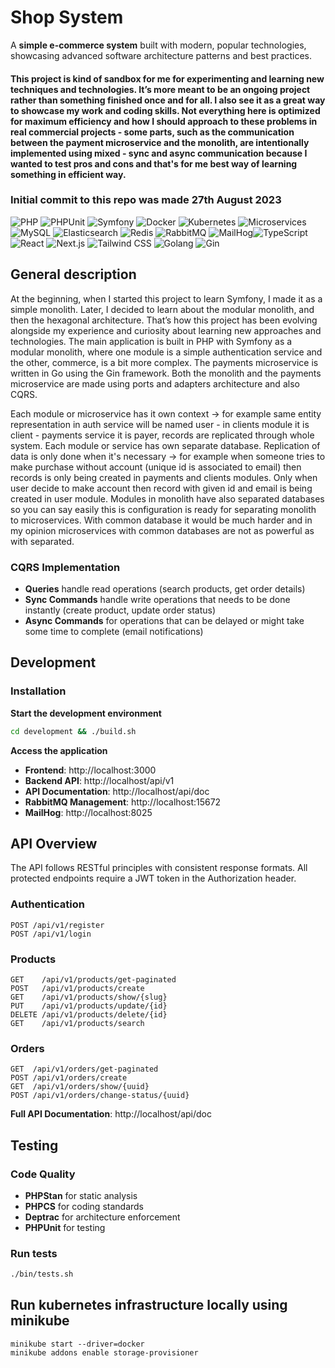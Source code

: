 # Shop System

A **simple e-commerce system** built with modern, popular technologies, showcasing advanced software architecture patterns and best practices.

#### This project is kind of sandbox for me for experimenting and learning new techniques and technologies. It’s more meant to be an ongoing project rather than something finished once and for all. I also see it as a great way to showcase my work and coding skills. Not everything here is optimized for maximum efficiency and how I should approach to these problems in real commercial projects - some parts, such as the communication between the payment microservice and the monolith, are intentionally implemented using mixed - sync and async communication because I wanted to test pros and cons and that's for me best way of learning something in efficient way.

### Initial commit to this repo was made 27th August 2023

![PHP](https://img.shields.io/badge/PHP-777BB4?style=for-the-badge&logo=php&logoColor=white)
![PHPUnit](https://img.shields.io/badge/PHPUnit-777BB4?style=for-the-badge&logo=php&logoColor=white)
![Symfony](https://img.shields.io/badge/Symfony-000000?style=for-the-badge&logo=symfony&logoColor=white)
![Docker](https://img.shields.io/badge/Docker-2496ED?style=for-the-badge&logo=docker&logoColor=white)
![Kubernetes](https://img.shields.io/badge/Kubernetes-326CE5?style=for-the-badge&logo=kubernetes&logoColor=white)
![Microservices](https://img.shields.io/badge/Microservices-2C3E50?style=for-the-badge&logo=kubernetes&logoColor=white)
![MySQL](https://img.shields.io/badge/MySQL-4479A1?style=for-the-badge&logo=mysql&logoColor=white)
![Elasticsearch](https://img.shields.io/badge/Elasticsearch-005571?style=for-the-badge&logo=elasticsearch&logoColor=white)
![Redis](https://img.shields.io/badge/Redis-DC382D?style=for-the-badge&logo=redis&logoColor=white)
![RabbitMQ](https://img.shields.io/badge/RabbitMQ-FF6600?style=for-the-badge&logo=rabbitmq&logoColor=white)
![MailHog](https://img.shields.io/badge/MailHog-FF6B6B?style=for-the-badge&logo=gmail&logoColor=white)![TypeScript](https://img.shields.io/badge/TypeScript-3178C6?style=for-the-badge&logo=typescript&logoColor=white)
![React](https://img.shields.io/badge/React-61DAFB?style=for-the-badge&logo=react&logoColor=black)
![Next.js](https://img.shields.io/badge/Next.js-000000?style=for-the-badge&logo=nextdotjs&logoColor=white)
![Tailwind CSS](https://img.shields.io/badge/Tailwind_CSS-38B2AC?style=for-the-badge&logo=tailwind-css&logoColor=white)
![Golang](https://img.shields.io/badge/Go-00ADD8?style=for-the-badge&logo=go&logoColor=white)
![Gin](https://img.shields.io/badge/Gin-00ADD8?style=for-the-badge&logo=go&logoColor=white)

## General description

At the beginning, when I started this project to learn Symfony, I made it as a simple monolith. Later, I decided to learn about the modular monolith, and then the hexagonal architecture. That’s how this project has been evolving alongside my experience and curiosity about learning new approaches and technologies.
The main application is built in PHP with Symfony as a modular monolith, where one module is a simple authentication service and the other, commerce, is a bit more complex. The payments microservice is written in Go using the Gin framework. Both the monolith and the payments microservice are made using ports and adapters architecture and also CQRS.

Each module or microservice has it own context -> for example same entity representation in auth service will be named user - in clients module it is client - payments service it is payer, records are replicated through whole system. Each module or service has own separate database. 
Replication of data is only done when it's necessary -> for example when someone tries to make purchase without account (unique id is associated to email) then records is only being created in payments and clients modules. Only when user decide to make account then record with given id and email is being created in user module.
Modules in monolith have also separated databases so you can say easily this is configuration is ready for separating monolith to microservices. With common database it would be much harder and in my opinion microservices with common databases are not as powerful as with separated.

### CQRS Implementation
- **Queries** handle read operations (search products, get order details)
- **Sync Commands** handle write operations that needs to be done instantly (create product, update order status)
- **Async Commands** for operations that can be delayed or might take some time to complete (email notifications)

## Development

### Installation

**Start the development environment**
```bash
cd development && ./build.sh
```

**Access the application**
- **Frontend**: http://localhost:3000
- **Backend API**: http://localhost/api/v1
- **API Documentation**: http://localhost/api/doc
- **RabbitMQ Management**: http://localhost:15672
- **MailHog**: http://localhost:8025

## API Overview

The API follows RESTful principles with consistent response formats. All protected endpoints require a JWT token in the Authorization header.

### Authentication
```http
POST /api/v1/register
POST /api/v1/login
```

### Products
```http
GET    /api/v1/products/get-paginated 
POST   /api/v1/products/create 
GET    /api/v1/products/show/{slug}
PUT    /api/v1/products/update/{id}
DELETE /api/v1/products/delete/{id}
GET    /api/v1/products/search
```

### Orders
```http
GET  /api/v1/orders/get-paginated
POST /api/v1/orders/create
GET  /api/v1/orders/show/{uuid}
POST /api/v1/orders/change-status/{uuid}
```

**Full API Documentation**: http://localhost/api/doc

## Testing

### Code Quality
- **PHPStan** for static analysis
- **PHPCS** for coding standards
- **Deptrac** for architecture enforcement
- **PHPUnit** for testing

### Run tests
```bash
./bin/tests.sh
```

## Run kubernetes infrastructure locally using minikube

    minikube start --driver=docker
    minikube addons enable storage-provisioner
